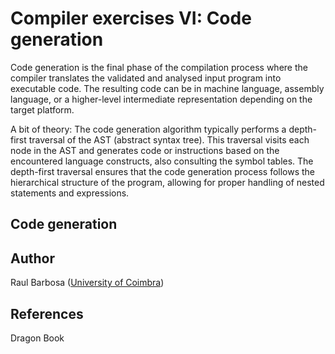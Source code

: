 # Compiler exercises VI: Code generation

Code generation is the final phase of the compilation process where the compiler translates the validated and analysed input program into executable code. The resulting code can be in machine language, assembly language, or a higher-level intermediate representation depending on the target platform.

A bit of theory: The code generation algorithm typically performs a depth-first traversal of the AST (abstract syntax tree). This traversal visits each node in the AST and generates code or instructions based on the encountered language constructs, also consulting the symbol tables. The depth-first traversal ensures that the code generation process follows the hierarchical structure of the program, allowing for proper handling of nested statements and expressions.

## Code generation

## Author

Raul Barbosa ([University of Coimbra](https://apps.uc.pt/mypage/faculty/uc26844))

## References

Dragon Book